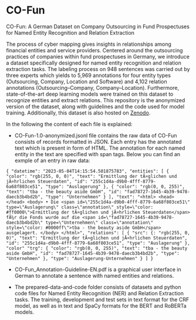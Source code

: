 # CO-Fun
CO-Fun: A German Dataset on Company Outsourcing in Fund Prospectuses for Named Entity Recognition and Relation Extraction

The process of cyber mapping gives insights in relationships among financial entities and service providers. Centered around the outsourcing practices of companies within fund prospectuses in Germany, we introduce a dataset specifically designed for named entity recognition and relation extraction tasks. The labeling process on 948 sentences was carried out by three experts which yields to 5,969 annotations for four entity types (Outsourcing, Company, Location and Software) and 4,102 relation annotations (Outsourcing–Company, Company–Location). Furthermore, state-of-the-art deep learning models were trained on this dataset to recognize entities and extract relations. This repository is the anonymized version of the dataset, along with guidelines and the code used for model training. Additionally, this dataset is also hosted on [Zenodo](https://zenodo.org/records/12745116). 

In the following the content of each file is explained:
- CO-Fun-1.0-anonymized.jsonl file contains the raw data of CO-Fun consists of records formatted in JSON. Each entry has the annotated text which is present in form of HTML.  The annotation for each named entity in the text are specified with span tags. Below you can find an exmple of an entry in raw data:

``{
  "datetime": "2023-05-04T14:15:54.501875783",
  "entities": [
    {
      "color": "rgb(255, 0, 0)",
      "text": "Ermittlung der tÃ¤glichen und jÃ¤hrlichen Steuerdaten",
      "id": "255c1d4a-d9b0-4fff-8779-6a68f803ce51",
      "type": "Auslagerung"
    },
    {
      "color": "rgb(0, 0, 255)",
      "text": "tba - the beauty aside GmbH",
      "id": "fad78727-1645-4b39-9478-daecb3b4bd2b",
      "type": "Unternehmen"
    }
  ],
  "text": "<html>
              <head></head>
              <body>
              • Die <span id=\"255c1d4a-d9b0-4fff-8779-6a68f803ce51\" type=\"Auslagerung\" class=\"annotation\" style=\"color: #ff0000\">Ermittlung der tÃ¤glichen und jÃ¤hrlichen Steuerdaten</span> fÃ¼r die Fonds wurde auf die <span id=\"fad78727-1645-4b39-9478-daecb3b4bd2b\" type=\"Unternehmen\" class=\"annotation\" style=\"color: #0000ff\">tba - the beauty aside GmbH</span> ausgelagert.
              </body>
          </html>",
  "relations": [
    {
      "src": {: "rgb(255, 0, 0)",
        "text": "Ermittlung der tÃ¤glichen und jÃ¤hrlichen Steuerdaten",
        "id": "255c1d4a-d9b0-4fff-8779-6a68f803ce51",
        "type": "Auslagerung"
      },
        "color"
      "trg": {
        "color": "rgb(0, 0, 255)",
        "text": "tba - the beauty aside GmbH",
        "id": "fad78727-1645-4b39-9478-daecb3b4bd2b",
        "type": "Unternehmen"
      },
      "type": "Auslagerung-Unternehmen"
    }
  ]
}
``

 

- CO-Fun_Annotation-Guideline-EN.pdf is a graphical user interface in German to annotate a sentence with named entities and
relations.

- The prepared-data-and-code folder consists of datasets and python code files for Named Entity Recognition (NER) and Relation Extraction tasks. The training, development and test sets in text format for the CRF model, as well as in text and SpaCy formats for the BERT and RoBERTa models.
